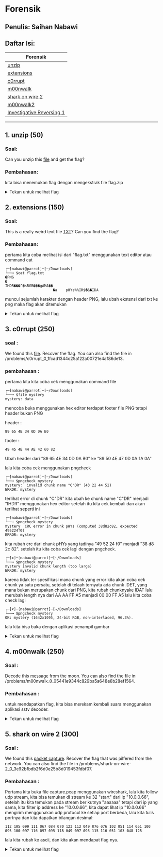 # Forensik

## Penulis: Saihan Nabawi
## Daftar Isi:

| Forensik  |
| ------------- |
| [unzip](#1-unzip-50)|
| [extensions](#2-extensions-150)|
| [c0rrupt](#3-c0rrupt-250)|
| [m00nwalk](#4-m00nwalk-250)|
| [shark on wire 2](#5-shark-on-wire-2-300)|
| [m00nwalk2]()|
| [Investigative Reversing 1]()|

---
## 1. unzip (50)

### Soal:

Can you unzip this [file](https://2019shell1.picoctf.com/static/37762a7e5774d7d6c1bc79e8e1758ef9/flag.zip) and get the flag?
    
### Pembahasan:

kita bisa menemukan flag dengan mengekstrak file flag.zip

<details>
  <summary>Tekan untuk melihat flag</summary>
  
  ```
  picoCtf{unz1pp1ng_1s_3a5y}
  ```
</details>

## 2. extensions (150)

### Soal:

This is a really weird text file [TXT](https://2019shell1.picoctf.com/static/45886ed4b6d5d1dc74c4944fcf4b4041/flag.txt)? Can you find the flag?

### Pembahasan:

pertama kita coba melihat isi dari "flag.txt" menggunakan text editor atau command cat

```
┌─[nabawi@parrot]─[~/Downloads]
└──╼ $cat flag.txt 
�PNG
�
IHDR���^�sRGB���gAMA��
                      �a	pHYs%%IR$�&�IDA
```

muncul sejumlah karakter dengan header PNG, lalu ubah ekstensi dari txt ke png maka flag akan ditemukan

<details>
  <summary>Tekan untuk melihat flag</summary>
  
  ```
  picoCTF{now_you_know_about_extensions}
  ```
</details>

## 3. c0rrupt (250)

### soal : 

We found this [file](https://2019shell1.picoctf.com/static/3435d990f1d20fe3563cbb897b4c96db/mystery). Recover the flag. You can also find the file in /problems/c0rrupt_0_1fcad1344c25a122a00721e4af86de13.

### pembahasan :

pertama kita kita coba cek menggunakan command file

```
┌─[nabawi@parrot]─[~/Downloads]
└──╼ $file mystery 
mystery: data
```

mencoba buka menggunakan hex editor terdapat footer file PNG tetapi header bukan PNG

header : 
```
89 65 4E 34 0D 0A B0
```
footer :
```
49 45 4E 44 AE 42 60 82
```
Ubah header dari "89 65 4E 34 0D 0A B0" ke "89 50 4E 47 0D 0A 1A 0A"

lalu kita coba cek menggunakan pngcheck

```
┌─[nabawi@parrot]─[~/Downloads]
└──╼ $pngcheck mystery 
mystery:  invalid chunk name "C"DR" (43 22 44 52)
ERROR: mystery
```
terlihat error di chunk "C"DR" kita ubah ke chunk name "C"DR" menjadi "IHDR" menggunakan hex editor
 setelah itu kita cek kembali dan akan terlihat seperti ini

```
┌─[nabawi@parrot]─[~/Downloads]
└──╼ $pngcheck mystery 
mystery  CRC error in chunk pHYs (computed 38d82c82, expected 495224f0)
ERROR: mystery
```
kita rubah crc dari chunk pHYs yang tadinya "49 52 24 f0" menjadi "38 d8 2c 82". setelah itu kita coba cek lagi  dengan pngcheck.

```
┌─[✗]─[nabawi@parrot]─[~/Downloads]
└──╼ $pngcheck mystery 
mystery invalid chunk length (too large)
ERROR: mystery
```
karena tidak ter spesifikasi mana chunk yang error kita akan coba cek chunk ya satu persatu, setelah di telaah ternyata ada chunk .DET, yang mana bukan merupakan chunk dari PNG, kita rubah chunknyake IDAT lalu merubah length nya dari AA AA FF A5 menjadi 00 00 FF A5 lalu kita coba check lagi

```
┌─[✗]─[nabawi@parrot]─[~/Downloads]
└──╼ $pngcheck mystery 
OK: mystery (1642x1095, 24-bit RGB, non-interlaced, 96.3%).
```
lalu kita bisa buka dengan aplikasi penampil gambar

<details>
  <summary>Tekan untuk melihat flag</summary>
  
  ```
  picoCTF{c0rrupt10n_1847995}
  ```
</details>

## 4. m00nwalk (250)
 
### Soal :

Decode this [message](https://2019shell1.picoctf.com/static/fe892e7bef69b386ce5638053c0d312c/message.wav) from the moon. You can also find the file in /problems/m00nwalk_0_05441e9344c829ba5a648e8b28ef1564.

### Pembahasan :

untuk mendapatkan flag, kita bisa merekam kembali suara menggunakan aplikasi sstv decoder.

<details>
  <summary>Tekan untuk melihat flag</summary>
  
  ```
  picoCTF{beep_boop_im_in_space}
  ```
</details>

## 5. shark on wire 2 (300)

### Soal :

We found this [packet capture](https://2019shell1.picoctf.com/static/dcd259894e0efe9d6e91da2af47e6369/capture.pcap). Recover the flag that was pilfered from the network. You can also find the file in /problems/shark-on-wire-2_0_3e92bfbdb2f6d0e25b8d019453fdbf07.

### Pembahasan :

Pertama kita buka file capture.pcap menggunakan wireshark, lalu kita follow udp stream, kita bisa temukan di stream ke 32 "start" dari ip "10.0.0.66", setelah itu kita temukan pada stream berikutnya "aaaaaa" tetapi dari ip yang sama, kita filter ip address ke "10.0.0.66", kita dapat lihat ip "10.0.0.66" mengirim menggunakan udp protocol ke setiap port berbeda, lalu kita tulis portnya dan kita dapatkan bilangan desimal:

```
112 105 099 111 067 084 070 123 112 049 076 076 102 051 114 051 100 095 100 097 116 097 095 118 049 097 095 115 116 051 103 048 125
```

lalu kita rubah ke ascii, dan kita akan mendapat flag nya.

<details>
  <summary>Tekan untuk melihat flag</summary>
  
  ```
  picoCTF{p1LLf3r3d_data_v1a_st3g0}
  ```
</details>
 

